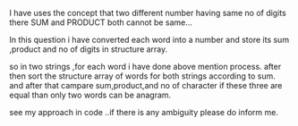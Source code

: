 I have uses the concept that two different number having same no of digits there SUM 
and PRODUCT both cannot be same...

In this question i have converted each word into a number and store its sum ,product and 
no of digits in structure array.

so in two strings ,for each word i have done above mention process.
 after then sort the structure array of words for both strings according to sum.
 and after that campare sum,product,and no of character if these three are equal than only 
 two words can be anagram.
 
 see my approach in code ..if there is any ambiguity please do inform me.

